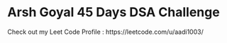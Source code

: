 <h1>Arsh Goyal 45 Days DSA Challenge</h1>
<p>Check out my Leet Code Profile : https://leetcode.com/u/aadi1003/</p>
